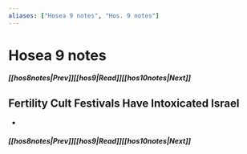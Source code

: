 ```yaml
---
aliases: ["Hosea 9 notes", "Hos. 9 notes"]
---
```

# Hosea 9 notes
##### <span class=arrow-left></span>[[hos8notes|Prev]]<span class=navigation-separator></span>[[hos9|Read]]<span class=navigation-separator></span>[[hos10notes|Next]]<span class=arrow-right></span>
## Fertility Cult Festivals Have Intoxicated Israel
- 
##### <span class=arrow-left></span>[[hos8notes|Prev]]<span class=navigation-separator></span>[[hos9|Read]]<span class=navigation-separator></span>[[hos10notes|Next]]<span class=arrow-right></span>